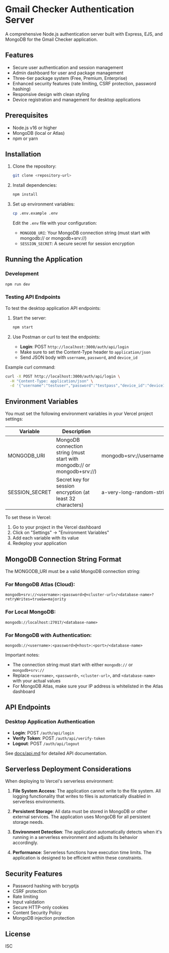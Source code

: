 # Gmail Checker Authentication Server

A comprehensive Node.js authentication server built with Express, EJS, and MongoDB for the Gmail Checker application.

## Features

- Secure user authentication and session management
- Admin dashboard for user and package management
- Three-tier package system (Free, Premium, Enterprise)
- Enhanced security features (rate limiting, CSRF protection, password hashing)
- Responsive design with clean styling
- Device registration and management for desktop applications

## Prerequisites

- Node.js v16 or higher
- MongoDB (local or Atlas)
- npm or yarn

## Installation

1. Clone the repository:
   ```bash
   git clone <repository-url>
   ```

2. Install dependencies:
   ```bash
   npm install
   ```

3. Set up environment variables:
   ```bash
   cp .env.example .env
   ```
   
   Edit the `.env` file with your configuration:
   - `MONGODB_URI`: Your MongoDB connection string (must start with mongodb:// or mongodb+srv://)
   - `SESSION_SECRET`: A secure secret for session encryption

## Running the Application

### Development
```bash
npm run dev
```

### Testing API Endpoints

To test the desktop application API endpoints:

1. Start the server:
   ```bash
   npm start
   ```

2. Use Postman or curl to test the endpoints:
   - **Login**: POST `http://localhost:3000/auth/api/login`
   - Make sure to set the Content-Type header to `application/json`
   - Send JSON body with `username`, `password`, and `device_id`

Example curl command:
```bash
curl -X POST http://localhost:3000/auth/api/login \
  -H "Content-Type: application/json" \
  -d '{"username":"testuser","password":"testpass","device_id":"device123"}'
```

## Environment Variables

You must set the following environment variables in your Vercel project settings:

| Variable | Description | Example |
|----------|-------------|---------|
| MONGODB_URI | MongoDB connection string (must start with mongodb:// or mongodb+srv://) | mongodb+srv://username:password@cluster.mongodb.net/database |
| SESSION_SECRET | Secret key for session encryption (at least 32 characters) | a-very-long-random-string |

To set these in Vercel:
1. Go to your project in the Vercel dashboard
2. Click on "Settings" → "Environment Variables"
3. Add each variable with its value
4. Redeploy your application

## MongoDB Connection String Format

The MONGODB_URI must be a valid MongoDB connection string:

### For MongoDB Atlas (Cloud):
```
mongodb+srv://<username>:<password>@<cluster-url>/<database-name>?retryWrites=true&w=majority
```

### For Local MongoDB:
```
mongodb://localhost:27017/<database-name>
```

### For MongoDB with Authentication:
```
mongodb://<username>:<password>@<host>:<port>/<database-name>
```

Important notes:
- The connection string must start with either `mongodb://` or `mongodb+srv://`
- Replace `<username>`, `<password>`, `<cluster-url>`, and `<database-name>` with your actual values
- For MongoDB Atlas, make sure your IP address is whitelisted in the Atlas dashboard

## API Endpoints

### Desktop Application Authentication
- **Login**: POST `/auth/api/login`
- **Verify Token**: POST `/auth/api/verify-token`
- **Logout**: POST `/auth/api/logout`

See [docs/api.md](docs/api.md) for detailed API documentation.

## Serverless Deployment Considerations

When deploying to Vercel's serverless environment:

1. **File System Access**: The application cannot write to the file system. All logging functionality that writes to files is automatically disabled in serverless environments.

2. **Persistent Storage**: All data must be stored in MongoDB or other external services. The application uses MongoDB for all persistent storage needs.

3. **Environment Detection**: The application automatically detects when it's running in a serverless environment and adjusts its behavior accordingly.

4. **Performance**: Serverless functions have execution time limits. The application is designed to be efficient within these constraints.

## Security Features

- Password hashing with bcryptjs
- CSRF protection
- Rate limiting
- Input validation
- Secure HTTP-only cookies
- Content Security Policy
- MongoDB injection protection

## License

ISC